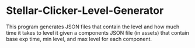# Stellar-Clicker-Level-Generator
This program generates JSON files that contain the level and how much time it takes to level it given a components JSON file (in assets) that contain base exp time, min level, and max level for each component.
